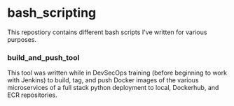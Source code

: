 # bash_scripting
This repostiory contains different bash scripts I've written for various purposes.


### build_and_push_tool
This tool was written while in DevSecOps training (before beginning to work with Jenkins) to build, tag, and push Docker images of the various microservices of a full stack python deployment to local, Dockerhub, and ECR repositories.
